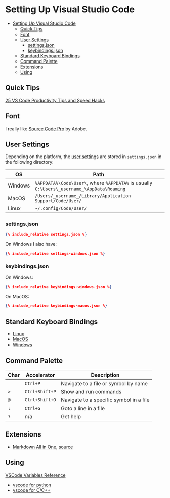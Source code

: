 # Setting Up Visual Studio Code

- [Setting Up Visual Studio Code](#setting-up-visual-studio-code)
  - [Quick Tips](#quick-tips)
  - [Font](#font)
  - [User Settings](#user-settings)
    - [settings.json](#settingsjson)
    - [keybindings.json](#keybindingsjson)
  - [Standard Keyboard Bindings](#standard-keyboard-bindings)
  - [Command Palette](#command-palette)
  - [Extensions](#extensions)
  - [Using](#using)


## Quick Tips

[25 VS Code Productivity Tips and Speed Hacks](https://www.youtube.com/watch?v=ifTF3ags0XI)

## Font

I really like [Source Code Pro](../fonts.html) by Adobe.

## User Settings

Depending on the platform, the
[user settings](https://code.visualstudio.com/docs/getstarted/settings)
are stored in `settings.json` in the following directory:

OS|Path
--|---
Windows|`%APPDATA%\Code\User\`, where `%APPDATA%` is usually `C:\Users\_username_\AppData\Roaming`
MacOS|`/Users/_username_/Library/Application Support/Code/User/`
Linux|`~/.config/Code/User/`

### settings.json

```json
{% include_relative settings.json %}
```
On Windows I also have:
```json
{% include_relative settings-windows.json %}
```

### keybindings.json

On Windows:

```json
{% include_relative keybindings-windows.json %}
```

On MacOS:

```json
{% include_relative keybindings-macos.json %}
```
## Standard Keyboard Bindings

* [Linux](keys-linux.html)
* [MacOS](keys-mac.html)
* [Windows](keys-windows.html)

## Command Palette

Char|Accelerator|Description
----|-----------|-----------
&nbsp;|`Ctrl+P`|Navigate to a file or symbol by name
`>`|`Ctrl+Shift+P`|Show and run commands
`@`|`Ctrl+Shift+O`|Navigate to a specific symbol in a file
`:`|`Ctrl+G`|Goto a line in a file
`?`|n/a|Get help

## Extensions

* [Markdown All in One](https://marketplace.visualstudio.com/items?itemName=yzhang.markdown-all-in-one),
[source](https://github.com/yzhang-gh/vscode-markdown)

## Using

[VSCode Variables Reference](https://code.visualstudio.com/docs/editor/variables-reference)

* [vscode for python](python.html)
* [vscode for C/C++](c_c++.html)
